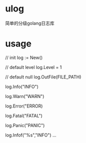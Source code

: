 # ulog
简单的分级golang日志库

# usage

// init
log := New()

// default level
log.Level = 1

// default null
log.OutFile(FILE_PATH)

log.Info("INFO")

log.Warn("WARN")

log.Error("ERROR)

log.Fatal("FATAL")

log.Panic("PANIC")

log.Infof("%s","INFO")
...
